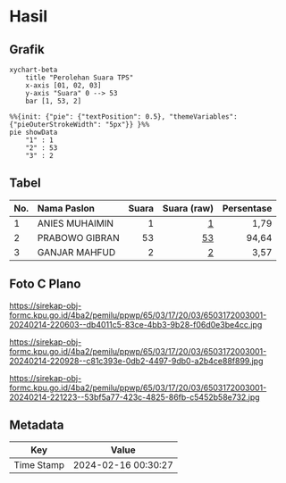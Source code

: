 # Hasil

## Grafik

```mermaid
xychart-beta
    title "Perolehan Suara TPS"
    x-axis [01, 02, 03]
    y-axis "Suara" 0 --> 53
    bar [1, 53, 2]
```

```mermaid
%%{init: {"pie": {"textPosition": 0.5}, "themeVariables": {"pieOuterStrokeWidth": "5px"}} }%%
pie showData
    "1" : 1
    "2" : 53
    "3" : 2
```

## Tabel

| No. | Nama Paslon    | Suara | Suara (raw) | Persentase |
|:--- |:-------------- | -----:| -----------:| ----------:|
| 1   | ANIES MUHAIMIN | 1     | [1][p-1]    | 1,79       |
| 2   | PRABOWO GIBRAN | 53    | [53][p-2]   | 94,64      |
| 3   | GANJAR MAHFUD  | 2     | [2][p-3]    | 3,57       |


[p-1]: https://github.com/gigit-pemilu/pemilu-2024-65-kalimantan-utara/blob/main/pilpres/hitung-suara/sub/65-kalimantan-utara/sub/03-nunukan/sub/17-krayan-tengah/sub/2003-long-kelupan/sub/001-tps/sub/paslon-1.txt
[p-2]: https://github.com/gigit-pemilu/pemilu-2024-65-kalimantan-utara/blob/main/pilpres/hitung-suara/sub/65-kalimantan-utara/sub/03-nunukan/sub/17-krayan-tengah/sub/2003-long-kelupan/sub/001-tps/sub/paslon-2.txt
[p-3]: https://github.com/gigit-pemilu/pemilu-2024-65-kalimantan-utara/blob/main/pilpres/hitung-suara/sub/65-kalimantan-utara/sub/03-nunukan/sub/17-krayan-tengah/sub/2003-long-kelupan/sub/001-tps/sub/paslon-3.txt

## Foto C Plano

https://sirekap-obj-formc.kpu.go.id/4ba2/pemilu/ppwp/65/03/17/20/03/6503172003001-20240214-220603--db4011c5-83ce-4bb3-9b28-f06d0e3be4cc.jpg

https://sirekap-obj-formc.kpu.go.id/4ba2/pemilu/ppwp/65/03/17/20/03/6503172003001-20240214-220928--c81c393e-0db2-4497-9db0-a2b4ce88f899.jpg

https://sirekap-obj-formc.kpu.go.id/4ba2/pemilu/ppwp/65/03/17/20/03/6503172003001-20240214-221223--53bf5a77-423c-4825-86fb-c5452b58e732.jpg


## Metadata

| Key        | Value               |
| ---------- | ------------------- |
| Time Stamp | 2024-02-16 00:30:27 |



